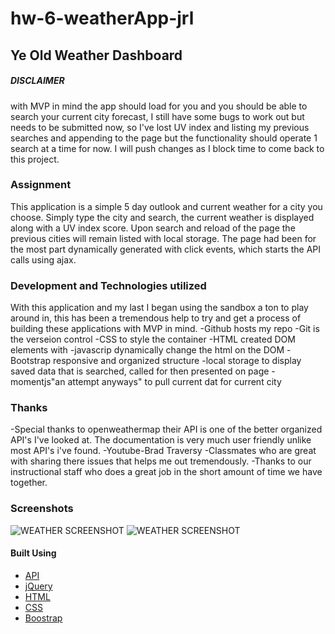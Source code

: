 # hw-6-weatherApp-jrl

## Ye Old Weather Dashboard

##### DISCLAIMER

with MVP in mind the app should load for you and you should be able to search your current city forecast, I still have some bugs to work out but needs to be submitted now, so I've lost UV index and listing my previous searches and appending to the page but the functionality should operate 1 search at a time for now. I will push changes as I block time to come back to this project.

### Assignment

This application is a simple 5 day outlook and current weather for a city you choose. Simply type the city and search, the current weather is displayed along with a UV index score. Upon search and reload of the page the previous cities will remain listed with local storage. The page had been for the most part dynamically generated with click events, which starts the API calls using ajax.

### Development and Technologies utilized

With this application and my last I began using the sandbox a ton to play around in, this has been a tremendous help to try and get a process of building these applications with MVP in mind.
-Github hosts my repo
-Git is the verseion control
-CSS to style the container
-HTML created DOM elements with
-javascrip dynamically change the html on the DOM
-Bootstrap responsive and organized structure
-local storage to display saved data that is searched, called for then presented on page
-momentjs"an attempt anyways" to pull current dat for current city

### Thanks

-Special thanks to openweathermap their API is one of the better organized API's I've looked at.
The documentation is very much user friendly unlike most API's i've found.
-Youtube-Brad Traversy
-Classmates who are great with sharing there issues that helps me out tremendously.
-Thanks to our instructional staff who does a great job in the short amount of time we have together.

### Screenshots

![WEATHER SCREENSHOT](assets/shot1)
![WEATHER SCREENSHOT](assets/shot2)

#### Built Using

- [API](https://openweathermap.org/api)
- [jQuery](https://api.jquery.com/)
- [HTML](https://developer.mozilla.org/en-US/docs/Web/HTML)
- [CSS](https://developer.mozilla.org/en-US/docs/Web/CSS)
- [Boostrap](https://getbootstrap.com/)

